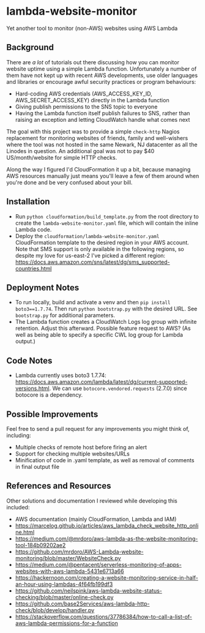 # lambda-website-monitor
Yet another tool to monitor (non-AWS) websites using AWS Lambda

## Background
There are *a lot* of tutorials out there discussing how you can monitor website uptime using a simple Lambda function. 
Unfortunately a number of them have not kept up with recent AWS developments, use older languages and libraries or
encourage awful security practices or program behaviours:

* Hard-coding AWS credentials (AWS_ACCESS_KEY_ID, AWS_SECRET_ACCESS_KEY) directly in the Lambda function
* Giving publish permissions to the SNS topic to everyone
* Having the Lambda function itself publish failures to SNS, rather than raising an exception and letting
CloudWatch handle what comes next

The goal with this project was to provide a simple `check-http` Nagios replacement for monitoring websites of friends,
family and well-wishers where the tool was not hosted in the same Newark, NJ datacenter as all the Linodes in question. 
An additional goal was not to pay $40 US/month/website for simple HTTP checks.

Along the way I figured I'd CloudFormation it up a bit, because managing AWS resources manually just means you'll
leave a few of them around when you're done and be very confused about your bill.

## Installation
* Run `python cloudformation/build_template.py` from the root directory to create the `lambda-website-monitor.yaml`
file, which will contain the inline Lambda code.
* Deploy the `cloudformation/lambda-website-monitor.yaml` CloudFormation template to the desired region in your AWS 
account. Note that SMS support is only available in the following regions, so despite my love for us-east-2 I've
picked a different region:  
<https://docs.aws.amazon.com/sns/latest/dg/sms_supported-countries.html>

## Deployment Notes
* To run locally, build and activate a venv and then `pip install boto3==1.7.74`. Then run `python bootstrap.py`
with the desired URL. See `bootstrap.py` for additional parameters.
* The Lambda function creates a CloudWatch Logs log group with infinite retention. Adjust this afterward. Possible
feature request to AWS? (As well as being able to specify a specific CWL log group for Lambda output.)

## Code Notes
* Lambda currently uses boto3 1.7.74: <https://docs.aws.amazon.com/lambda/latest/dg/current-supported-versions.html>.
We can use `botocore.vendored.requests` (2.7.0) since botocore is a dependency. 

## Possible Improvements
Feel free to send a pull request for any improvements you might think of, including:
* Multiple checks of remote host before firing an alert
* Support for checking multiple websites/URLs
* Minification of code in .yaml template, as well as removal of comments in final output file

## References and Resources
Other solutions and documentation I reviewed while developing this included:

* AWS documentation (mainly CloudFormation, Lambda and IAM)
* <https://marcelog.github.io/articles/aws_lambda_check_website_http_online.html>
* <https://medium.com/@mrdoro/aws-lambda-as-the-website-monitoring-tool-184b09202ae2>
* <https://github.com/mrdoro/AWS-Lambda-website-monitoring/blob/master/WebsiteCheck.py>
* <https://medium.com/@pentacent/serverless-monitoring-of-apps-websites-with-aws-lambda-5431e6713a66>
* <https://hackernoon.com/creating-a-website-monitoring-service-in-half-an-hour-using-lambdas-4f64fb199df3>
* <https://github.com/neilspink/aws-lambda-website-status-checking/blob/master/online-check.py>
* <https://github.com/base2Services/aws-lambda-http-check/blob/develop/handler.py>
* <https://stackoverflow.com/questions/37786384/how-to-call-a-list-of-aws-lambda-permissions-for-a-function>
